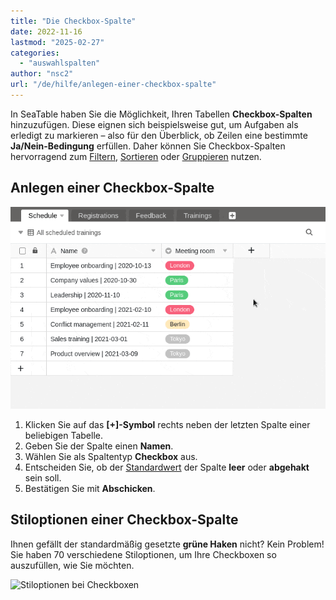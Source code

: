 ```yaml
---
title: "Die Checkbox-Spalte"
date: 2022-11-16
lastmod: "2025-02-27"
categories: 
  - "auswahlspalten"
author: "nsc2"
url: "/de/hilfe/anlegen-einer-checkbox-spalte"
---
```


In SeaTable haben Sie die Möglichkeit, Ihren Tabellen **Checkbox-Spalten** hinzuzufügen. Diese eignen sich beispielsweise gut, um Aufgaben als erledigt zu markieren – also für den Überblick, ob Zeilen eine bestimmte **Ja/Nein-Bedingung** erfüllen. Daher können Sie Checkbox-Spalten hervorragend zum [Filtern](https://seatable.io/docs/ansichtsoptionen/filtern-von-eintraegen-in-einer-ansicht/), [Sortieren](https://seatable.io/docs/ansichtsoptionen/sortieren-von-eintraegen-in-einer-ansicht/) oder [Gruppieren](https://seatable.io/docs/ansichtsoptionen/gruppieren-von-eintraegen-in-einer-ansicht/) nutzen.

## Anlegen einer Checkbox-Spalte

![Anlegen einer Checkbox Spalte](images/create-a-checkbox-column-newest-3.gif)

1. Klicken Sie auf das **\[+\]-Symbol** rechts neben der letzten Spalte einer beliebigen Tabelle.
2. Geben Sie der Spalte einen **Namen**.
3. Wählen Sie als Spaltentyp **Checkbox** aus.
4. Entscheiden Sie, ob der [Standardwert](https://seatable.io/docs/arbeiten-mit-spalten/standardwert-fuer-eine-spalte-festlegen/) der Spalte **leer** oder **abgehakt** sein soll.
5. Bestätigen Sie mit **Abschicken**.

## Stiloptionen einer Checkbox-Spalte

Ihnen gefällt der standardmäßig gesetzte **grüne Haken** nicht? Kein Problem! Sie haben 70 verschiedene Stiloptionen, um Ihre Checkboxen so auszufüllen, wie Sie möchten.

![Stiloptionen bei Checkboxen](https://seatable.io/wp-content/uploads/2022/11/Stiloptionen-bei-Checkboxen.png)
